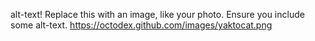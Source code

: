 alt-text! Replace this with an image, like your photo. Ensure you include some alt-text.
https://octodex.github.com/images/yaktocat.png
